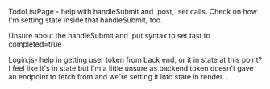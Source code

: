TodoListPage - help with handleSubmit and .post, .set calls.  Check on how I'm setting state inside that handleSubmit, too.

Unsure about the handleSubmit and .put syntax to set tast to completed=true

Login.js- help in getting user token from back end, or it in state at this point?  I feel like it's in state but I'm a little unsure as backend token doesn't gave an endpoint to fetch from and we're setting it into state in render...